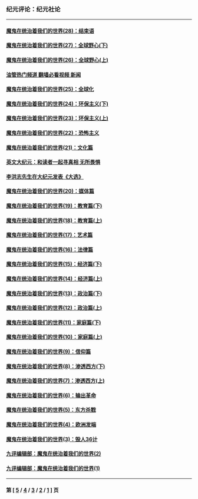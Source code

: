 ### 纪元评论：纪元社论
---
#### [魔鬼在统治着我们的世界(28)：结束语](../../pages/nsc422/n10936246.md?01270330) 
#### [魔鬼在统治着我们的世界(27)：全球野心(下)](../../pages/nsc422/n10928319.md?01270330) 
#### [魔鬼在统治着我们的世界(26)：全球野心(上)](../../pages/nsc422/n10900318.md?01270330) 
#### [油管热门频道 翻墙必看视频 新闻](ok?01270330)
#### [魔鬼在统治着我们的世界(25)：全球化](../../pages/nsc422/n10788205.md?01270330) 
#### [魔鬼在统治着我们的世界(24)：环保主义(下)](../../pages/nsc422/n10695307.md?01270330) 
#### [魔鬼在统治着我们的世界(23)：环保主义(上)](../../pages/nsc422/n10688613.md?01270330) 
#### [魔鬼在统治着我们的世界(22)：恐怖主义](../../pages/nsc422/n10614727.md?01270330) 
#### [魔鬼在统治着我们的世界(21)：文化篇](../../pages/nsc422/n10597706.md?01270330) 
#### [英文大纪元：和读者一起寻真相 无所畏惧](../../pages/nsc422/n12542027.md?01270330) 
#### [李洪志先生在大纪元发表《大选》](../../pages/nsc422/n12534746.md?01270330) 
#### [魔鬼在统治着我们的世界(20)：媒体篇](../../pages/nsc422/n10586579.md?01270330) 
#### [魔鬼在统治着我们的世界(19)：教育篇(下)](../../pages/nsc422/n10564808.md?01270330) 
#### [魔鬼在统治着我们的世界(18)：教育篇(上)](../../pages/nsc422/n10526970.md?01270330) 
#### [魔鬼在统治着我们的世界(17)：艺术篇](../../pages/nsc422/n10499093.md?01270330) 
#### [魔鬼在统治着我们的世界(16)：法律篇](../../pages/nsc422/n10485969.md?01270330) 
#### [魔鬼在统治着我们的世界(15)：经济篇(下)](../../pages/nsc422/n10469975.md?01270330) 
#### [魔鬼在统治着我们的世界(14)：经济篇(上)](../../pages/nsc422/n10457370.md?01270330) 
#### [魔鬼在统治着我们的世界(13)：政治篇(下)](../../pages/nsc422/n10448270.md?01270330) 
#### [魔鬼在统治着我们的世界(12)：政治篇(上)](../../pages/nsc422/n10444576.md?01270330) 
#### [魔鬼在统治着我们的世界(11)：家庭篇(下)](../../pages/nsc422/n10440961.md?01270330) 
#### [魔鬼在统治着我们的世界(10)：家庭篇(上)](../../pages/nsc422/n10435448.md?01270330) 
#### [魔鬼在统治着我们的世界(9)：信仰篇](../../pages/nsc422/n10432159.md?01270330) 
#### [魔鬼在统治着我们的世界(8)：渗透西方(下)](../../pages/nsc422/n10429603.md?01270330) 
#### [魔鬼在统治着我们的世界(7)：渗透西方(上)](../../pages/nsc422/n10426013.md?01270330) 
#### [魔鬼在统治着我们的世界(6)：输出革命](../../pages/nsc422/n10421536.md?01270330) 
#### [魔鬼在统治着我们的世界(5)：东方杀戮](../../pages/nsc422/n10417707.md?01270330) 
#### [魔鬼在统治着我们的世界(4)：欧洲发端](../../pages/nsc422/n10414890.md?01270330) 
#### [魔鬼在统治着我们的世界(3)：毁人36计](../../pages/nsc422/n10411583.md?01270330) 
#### [九评编辑部：魔鬼在统治着我们的世界(2)](../../pages/nsc422/n10410036.md?01270330) 
#### [九评编辑部：魔鬼在统治着我们的世界(1)](../../pages/nsc422/n10406825.md?01270330) 

---
#### 第 [ [5](./5.md?01270330) / [4](./4.md?01270330) / [3](./3.md?01270330) / [2](./2.md?01270330) / [1](./1.md?01270330) ] 页
